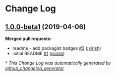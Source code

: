 # Change Log

## [1.0.0-beta1](https://github.com/dynamic/silverstripe-link-migrator/tree/1.0.0-beta1) (2019-04-06)
**Merged pull requests:**

- readme - add packagist badges [\#2](https://github.com/dynamic/silverstripe-link-migrator/pull/2) ([jsirish](https://github.com/jsirish))
- initial README [\#1](https://github.com/dynamic/silverstripe-link-migrator/pull/1) ([jsirish](https://github.com/jsirish))



\* *This Change Log was automatically generated by [github_changelog_generator](https://github.com/skywinder/Github-Changelog-Generator)*